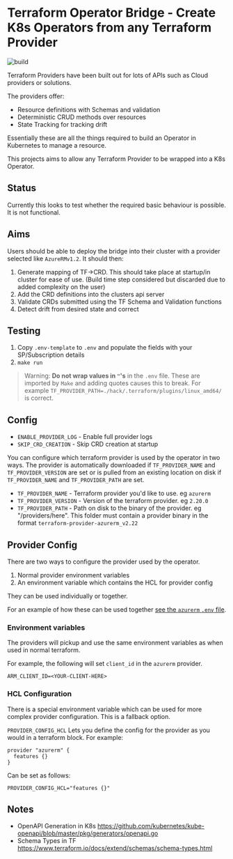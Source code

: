 # Terraform Operator Bridge - Create K8s Operators from any Terraform Provider

![build](https://github.com/lawrencegripper/tfoperatorbridge/workflows/build/badge.svg)

Terraform Providers have been built out for lots of APIs such as Cloud providers or solutions. 

The providers offer: 
- Resource definitions with Schemas and validation
- Deterministic CRUD methods over resources
- State Tracking for tracking drift

Essentially these are all the things required to build an Operator in Kubernetes to manage a resource. 

This projects aims to allow any Terraform Provider to be wrapped into a K8s Operator. 

## Status 

Currently this looks to test whether the required basic behaviour is possible. It is not functional.

## Aims

Users should be able to deploy the bridge into their cluster with a provider selected like `AzureRMv1.2`. It should then:

1. Generate mapping of TF->CRD. This should take place at startup/in cluster for ease of use. (Build time step considered but discarded due to added complexity on the user)
1. Add the CRD definitions into the clusters api server
2. Validate CRDs submitted using the TF Schema and Validation functions
3. Detect drift from desired state and correct


## Testing

1. Copy `.env-template` to `.env` and populate the fields with your SP/Subscription details
1. `make run`

> Warning: **Do not wrap values in `"`'s** in the `.env` file. These are imported by `Make` and adding quotes causes this to break. For example `TF_PROVIDER_PATH=./hack/.terraform/plugins/linux_amd64/` is correct.

## Config 

- `ENABLE_PROVIDER_LOG` - Enable full provider logs
- `SKIP_CRD_CREATION`   - Skip CRD creation at startup

You can configure which terraform provider is used by the operator in two ways. The provider is automatically downloaded if `TF_PROVIDER_NAME` and `TF_PROVIDER_VERSION` are set or is pulled from an existing location on disk if `TF_PROVIDER_NAME` and `TF_PROVIDER_PATH` are set.

- `TF_PROVIDER_NAME`    - Terraform provider you'd like to use. eg `azurerm`
- `TF_PROVIDER_VERSION` - Version of the terraform provider. eg `2.20.0`
- `TF_PROVIDER_PATH`    - Path on disk to the binary of the provider. eg "/providers/here". This folder must contain a provider binary in the format `terraform-provider-azurerm_v2.22`

## Provider Config

There are two ways to configure the provider used by the operator. 

1. Normal provider environment variables
2. An environment variable which contains the HCL for provider config

They can be used individually or together.

For an example of how these can be used together [see the `azurerm` `.env` file](./.env-template-azurerm).

### Environment variables

The providers will pickup and use the same environment variables as when used in normal terraform. 

For example, the following will set `client_id` in the `azurerm` provider. 

`ARM_CLIENT_ID=<YOUR-CLIENT-HERE>`

### HCL Configuration

There is a special environment variable which can be used for more complex provider configuration. This is a fallback option.

`PROVIDER_CONFIG_HCL` Lets you define the config for the provider as you would in a terraform block. For example:

```hcl
provider "azurerm" {
  features {}
}
```
Can be set as follows:
```
PROVIDER_CONFIG_HCL="features {}"
```





## Notes

- OpenAPI Generation in K8s https://github.com/kubernetes/kube-openapi/blob/master/pkg/generators/openapi.go
- Schema Types in TF https://www.terraform.io/docs/extend/schemas/schema-types.html
